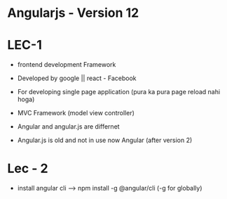 # Angularjs - Version 12

# LEC-1

- frontend development Framework
- Developed by google || react - Facebook
- For developing single page application (pura ka pura page reload nahi hoga)


- MVC Framework (model view controller)

- Angular and angular.js are differnet
- Angular.js is old and not in use now Angular (after version 2)

# Lec - 2
- install angular cli --> npm install -g @angular/cli (-g for globally)